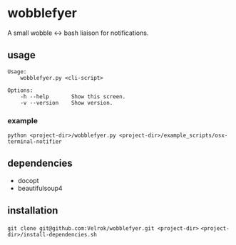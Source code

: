 # wobblefyer

A small wobble &lt;-> bash liaison for notifications.

## usage

```
Usage:
    wobblefyer.py <cli-script>

Options:
    -h --help       Show this screen.
    -v --version    Show version.
```

### example

`python <project-dir>/wobblefyer.py <project-dir>/example_scripts/osx-terminal-notifier`


## dependencies

- docopt
- beautifulsoup4


## installation

`git clone git@github.com:Velrok/wobblefyer.git <project-dir>`
`<project-dir>/install-dependencies.sh`

